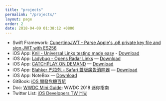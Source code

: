 ```yaml
---
title: "projects"
permalink: "/projects/"
layout: page
order: 2
date: 2018-04-09 01:38:12 +0800
---
```

- Swift Framework: [CupertinoJWT - Parse Apple's .p8 private key file and sign JWT with ES256](https://github.com/ethanhuang13/CupertinoJWT)
- iOS App: [Knil - Universal Links testing made easy](https://github.com/ethanhuang13/knil) - [Download](https://itunes.apple.com/us/app/knil-universal-link-testing/id1195310358?l=zh&ls=1&mt=8&ct=13h.tw)
- iOS App: [Ladybug - Opens Radar Links](https://github.com/ethanhuang13/ladybug) — [Download](https://itunes.apple.com/us/app/ladybug-handles-radar-links/id1402968134?l=zh&ls=1&mt=8&ct=13h.tw)
- iOS App: [CATCHPLAY ON DEMAND](https://www.catchplay.com/) — [Download](http://bit.ly/catchplay)
- iOS App: [Blahker 巴拉剋 - Safari 蓋版廣告消除器](https://github.com/ethanhuang13/blahker) — [Download](http://bit.ly/blahker)
- iOS App: NoteBox — [Download](http://geni.us/notebox)
- GitBook: [iOS 開發危機百坑](https://ios-wikipitia.13h.tw)
- Doc: [WWDC Mini Guide](https://github.com/ethanhuang13/wwdc-mini-guide): WWDC 2018 迷你指南
- Twitter List: [iOS Developers TW 🇹🇼](https://twitter.com/ethanhuang13/lists/ios-developers-tw)
